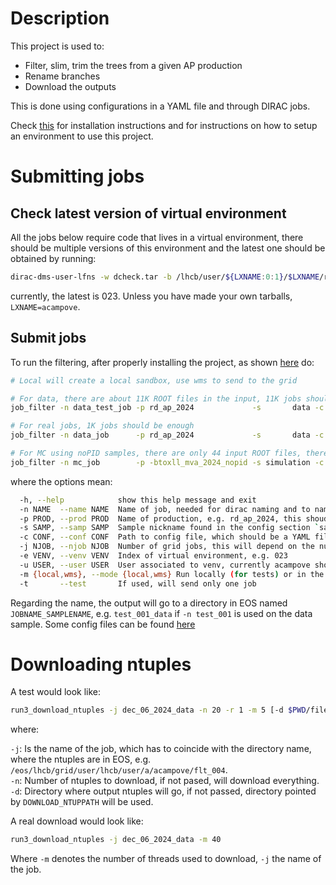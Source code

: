 # Description

This project is used to:

- Filter, slim, trim the trees from a given AP production
- Rename branches
- Download the outputs

This is done using configurations in a YAML file and through DIRAC jobs.

Check [this](doc/install.md) for installation instructions
and for instructions on how to setup an environment to use this project.

# Submitting jobs

## Check latest version of virtual environment

All the jobs below require code that lives in a virtual environment, there should be multiple versions of this
environment and the latest one should be obtained by running:

```bash
dirac-dms-user-lfns -w dcheck.tar -b /lhcb/user/${LXNAME:0:1}/$LXNAME/run3/venv
```

currently, the latest is 023. Unless you have made your own tarballs, `LXNAME=acampove`.

## Submit jobs

To run the filtering, after properly installing the project, as shown [here](doc/install.md) do:

```bash
# Local will create a local sandbox, use wms to send to the grid

# For data, there are about 11K ROOT files in the input, 11K jobs should do one file per job, with -t, only first job will be done
job_filter -n data_test_job -p rd_ap_2024             -s       data -c /home/acampove/Packages/config_files/post_ap/v1.yaml -j 11000 -e 023 -u acampove -m local -t

# For real jobs, 1K jobs should be enough
job_filter -n data_job      -p rd_ap_2024             -s       data -c /home/acampove/Packages/config_files/post_ap/v1.yaml -j 1000 -e 023 -u acampove -m local

# For MC using noPID samples, there are only 44 input ROOT files, therefore at most 44 jobs are possible
job_filter -n mc_job        -p -btoxll_mva_2024_nopid -s simulation -c /home/acampove/Packages/config_files/post_ap/v1.yaml -j   44 -e 023 -u acampove -m local
```

where the options mean:

```bash
  -h, --help            show this help message and exit
  -n NAME  --name NAME  Name of job, needed for dirac naming and to name output
  -p PROD, --prod PROD  Name of production, e.g. rd_ap_2024, this shoudl be the same as in the config section.
  -s SAMP, --samp SAMP  Sample nickname found in the config section `samples`
  -c CONF, --conf CONF  Path to config file, which should be a YAML file and a few examples are linked below.
  -j NJOB, --njob NJOB  Number of grid jobs, this will depend on the number of files, for data typically 11K, and 1000 jobs would suffice
  -e VENV, --venv VENV  Index of virtual environment, e.g. 023
  -u USER, --user USER  User associated to venv, currently acampove should be the only choice, but if you author your own virtual environment and upload it, then this should be your user name
  -m {local,wms}, --mode {local,wms} Run locally (for tests) or in the grid
  -t       --test       If used, will send only one job
```

Regarding the name, the output will go to a directory in EOS named `JOBNAME_SAMPLENAME`, e.g. `test_001_data` if
`-n test_001` is used on the data sample.
Some config files can be found [here](https://github.com/acampove/config_files/tree/main/post_ap)

# Downloading ntuples

A test would look like:

```bash
run3_download_ntuples -j dec_06_2024_data -n 20 -r 1 -m 5 [-d $PWD/files]
```

where:

`-j`: Is the name of the job, which has to coincide with the directory name, where the ntuples are in EOS, e.g. `/eos/lhcb/grid/user/lhcb/user/a/acampove/flt_004`.   
`-n`: Number of ntuples to download, if not pased, will download everything.   
`-d`: Directory where output ntuples will go, if not passed, directory pointed by `DOWNLOAD_NTUPPATH` will be used.   

A real download would look like:

```bash
run3_download_ntuples -j dec_06_2024_data -m 40
```

Where `-m` denotes the number of threads used to download, `-j` the name of the job.

